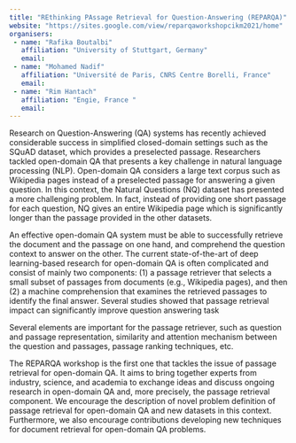 ```yaml
---
title: "REthinking PAssage Retrieval for Question-Answering (REPARQA)"
website: "https://sites.google.com/view/reparqaworkshopcikm2021/home"
organisers:
 - name: "Rafika Boutalbi"
   affiliation: "University of Stuttgart, Germany"
   email: 
 - name: "Mohamed Nadif"
   affiliation: "Université de Paris, CNRS Centre Borelli, France"
   email: 
 - name: "Rim Hantach"
   affiliation: "Engie, France "
   email: 
---
```


Research on Question-Answering (QA) systems has recently achieved considerable success in simplified closed-domain settings such as the SQuAD dataset, which provides a preselected passage. Researchers tackled open-domain QA that presents a key challenge in natural language processing (NLP). Open-domain QA considers a large text corpus such as Wikipedia pages instead of a preselected passage for answering a given question. In this context, the Natural Questions (NQ) dataset has presented a more challenging problem. In fact, instead of providing one short passage for each question, NQ gives an entire Wikipedia page which is significantly longer than the passage provided in the other datasets. 

An effective open-domain QA system must be able to successfully retrieve the document and the passage on one hand, and comprehend the question context to answer on the other. The current state-of-the-art of deep learning-based research for open-domain QA is often complicated and consist of mainly two components: (1) a passage retriever that selects a small subset of passages from documents (e.g., Wikipedia pages), and then (2) a machine comprehension that examines the retrieved passages to identify the final answer. Several studies showed that passage retrieval impact can significantly improve question answering task 

Several elements are important for the passage retriever, such as question and passage representation, similarity and attention mechanism between the question and passages, passage ranking techniques, etc. 

The REPARQA workshop is the first one that tackles the issue of passage retrieval for open-domain QA. It aims to bring together experts from industry, science, and academia to exchange ideas and discuss ongoing research in open-domain QA and, more precisely, the passage retrieval component. We encourage the description of novel problem definition of passage retrieval for open-domain QA and new datasets in this context. Furthermore, we also encourage contributions developing new techniques for document retrieval for open-domain QA problems.
